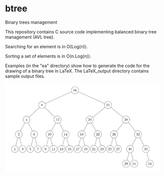 # btree
Binary trees management

This repository contains C source code implementing balanced binary tree management (AVL tree).

Searching for an element is in O(Log(n)).

Sorting a set of elements is in O(n.Log(n)).

Examples (in the "ea" directory) show how to generate the code for the drawing of a binary tree in LaTeX. The LaTeX_output directory contains sample output files.

![tree34](https://github.com/mbornet-hl/btree/blob/master/LaTeX_output/tree34.png)
